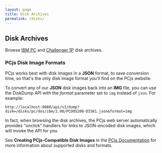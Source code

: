 ```yaml
---
layout: page
title: Disk Archives
permalink: /disks/
---
```


Disk Archives
---
Browse [IBM PC](pc/) and [Challenger 1P](c1p/) disk archives.

### PCjs Disk Image Formats

PCjs works best with disk images in a **JSON** format, to save conversion time, so that's the only
disk image format you'll find on the PCjs website.

To convert any of our **JSON** disk images back into an **IMG** file, you can use the DiskDump API
with the *format* parameter set to `img` instead of `json`.  For example:

	http://localhost:8088/api/v1/dump?disk=/disks/pc/dos/ibm/2.00/PCDOS200-DISK1.json&format=img

In fact, when browsing the disk archives, the PCjs web server automatically provides "onclick" handlers
for links to JSON-encoded disk images, which will invoke the API for you.

See **Creating PCjs-Compatible Disk Images** in the [PCjs Documentation](/docs/pcjs/) for more information
about supported disks and formats.
